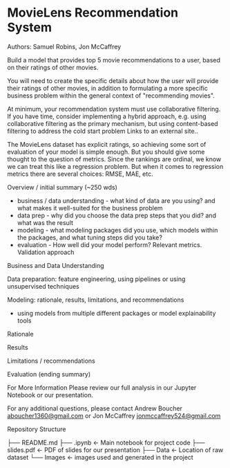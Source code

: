 # MovieLens Recommendation System

Authors: Samuel Robins, Jon McCaffrey

Build a model that provides top 5 movie recommendations to a user, based on their ratings of other movies.

You will need to create the specific details about how the user will provide their ratings of other movies, in addition to formulating a more specific business problem within the general context of "recommending movies".

At minimum, your recommendation system must use collaborative filtering. If you have time, consider implementing a hybrid approach, e.g. using collaborative filtering as the primary mechanism, but using content-based filtering to address the cold start problem Links to an external site..

The MovieLens dataset has explicit ratings, so achieving some sort of evaluation of your model is simple enough. But you should give some thought to the question of metrics. Since the rankings are ordinal, we know we can treat this like a regression problem. But when it comes to regression metrics there are several choices: RMSE, MAE, etc.

Overview / initial summary (~250 wds)
- business / data understanding - what kind of data are you using?  and what makes it well-suited for the business problem
- data prep - why did you choose the data prep steps that you did?  and what was the result
- modeling - what modeling packages did you use, which models within the packages, and what tuning steps did you take?
- evaluation - How well did your model perform?  Relevant metrics.  Validation approach


Business and Data Understanding


Data preparation: feature engineering, using pipelines or using unsupervised techniques


Modeling: rationale, results, limitations, and recommendations
- using models from multiple different packages or model explainability tools

Rationale

Results

Limitations / recommendations

Evaluation (ending summary)

For More Information
Please review our full analysis in our Jupyter Notebook or our presentation.

For any additional questions, please contact Andrew Boucher aboucher1360@gmail.com or Jon McCaffrey jonmccaffrey524@gmail.com

Repository Structure

├── README.md
├──  .ipynb  <- Main notebook for project code
├──  slides.pdf      <- PDF of slides for our presentation
├── Data			                          <- Location of raw dataset
└── Images                              <- images used and generated in the project
